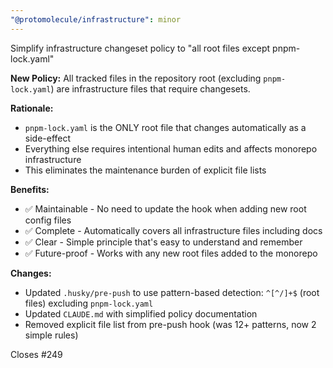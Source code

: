 ```yaml
---
"@protomolecule/infrastructure": minor
---
```


Simplify infrastructure changeset policy to "all root files except pnpm-lock.yaml"

**New Policy:**
All tracked files in the repository root (excluding `pnpm-lock.yaml`) are infrastructure files that require changesets.

**Rationale:**

- `pnpm-lock.yaml` is the ONLY root file that changes automatically as a side-effect
- Everything else requires intentional human edits and affects monorepo infrastructure
- This eliminates the maintenance burden of explicit file lists

**Benefits:**

- ✅ Maintainable - No need to update the hook when adding new root config files
- ✅ Complete - Automatically covers all infrastructure files including docs
- ✅ Clear - Simple principle that's easy to understand and remember
- ✅ Future-proof - Works with any new root files added to the monorepo

**Changes:**

- Updated `.husky/pre-push` to use pattern-based detection: `^[^/]+$` (root files) excluding `pnpm-lock.yaml`
- Updated `CLAUDE.md` with simplified policy documentation
- Removed explicit file list from pre-push hook (was 12+ patterns, now 2 simple rules)

Closes #249

